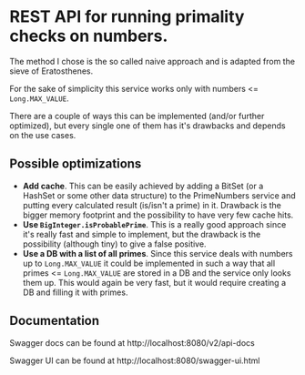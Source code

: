 # REST API for running primality checks on numbers.

The method I chose is the so called naive approach and is adapted from the sieve of Eratosthenes.
 
 For the sake of simplicity this service works only with numbers <= `Long.MAX_VALUE`.

There are a couple of ways this can be implemented (and/or further optimized), but every single one of them has it's drawbacks and depends on the use cases.

## Possible optimizations

- **Add cache**. This can be easily achieved by adding a BitSet (or a HashSet or some other data structure) to the PrimeNumbers service and putting every calculated result 
(is/isn't a prime) in it. Drawback is the bigger memory footprint and the possibility to have very few cache hits.
- **Use `BigInteger.isProbablePrime`**. This is a really good approach since it's really fast and simple to implement, but the drawback is the possibility (although tiny) to give a false positive.
- **Use a DB with a list of all primes**. Since this service deals with numbers up to `Long.MAX_VALUE` it could be implemented in such a way that all primes <= `Long.MAX_VALUE` 
are stored in a DB and the service only looks them up. This would again be very fast, but it would require creating a DB and filling it with primes.

## Documentation

Swagger docs can be found at http://localhost:8080/v2/api-docs

Swagger UI can be found at http://localhost:8080/swagger-ui.html
